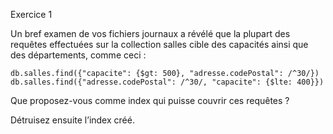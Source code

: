 Exercice 1

Un bref examen de vos fichiers journaux a révélé que la plupart des requêtes effectuées sur la collection salles cible des capacités ainsi que des départements, comme ceci :

```
db.salles.find({"capacite": {$gt: 500}, "adresse.codePostal": /^30/}) 
db.salles.find({"adresse.codePostal": /^30/, "capacite": {$lte: 400}}) 
```

Que proposez-vous comme index qui puisse couvrir ces requêtes ?

Détruisez ensuite l’index créé.